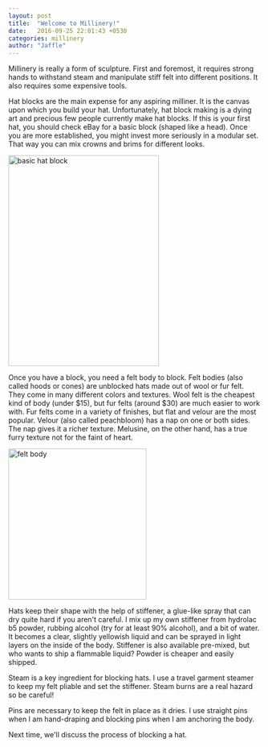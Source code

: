 ```yaml
---
layout: post
title:  "Welcome to Millinery!"
date:   2016-09-25 22:01:43 +0530
categories: millinery
author: "Jaffle"
---
```

<p>Millinery is really a form of sculpture.  First and foremost, it requires strong hands to withstand steam and manipulate stiff felt into different positions. It also requires some expensive tools.</p>

<p>Hat blocks are the main expense for any aspiring milliner.  It is the canvas upon which you build your hat.  Unfortunately, hat block making is a dying art and precious few people currently make hat blocks.  If this is your first hat, you should check eBay for a basic block (shaped like a head).  Once you are more established, you might invest more seriously in a modular set. That way you can mix crowns and brims for different looks.</p> 

<img src="https://img1.etsystatic.com/103/1/9959102/il_570xN.1069072245_iwwb.jpg" alt="basic hat block" width="300" height="419" align="middle">

<p>Once you have a block, you need a felt body to block.  Felt bodies (also called hoods or cones) are unblocked hats made out of wool or fur felt.  They come in many different colors and textures.  Wool felt is the cheapest kind of body (under $15), but fur felts (around $30) are much easier to work with.  Fur felts come in a variety of finishes, but flat and velour are the most popular.  Velour (also called peachbloom) has a nap on one or both sides.  The nap gives it a richer texture.  Melusine, on the other hand, has a true furry texture not for the faint of heart.</p>

<img src="https://shopjedrzejko.com/environment/cache/images/300_300_productGfx_8ce06ba7727e43e20b1f71db8bdb5cd2.jpg" alt="felt body" width="275" height="300" align="middle">

<p>Hats keep their shape with the help of stiffener, a glue-like spray that can dry quite hard if you aren't careful.  I mix up my own stiffener from hydrolac b5 powder, rubbing alcohol (try for at least 90% alcohol), and a bit of water.  It becomes a clear, slightly yellowish liquid and can be sprayed in light layers on the inside of the body.  Stiffener is also available pre-mixed, but who wants to ship a flammable liquid?  Powder is cheaper and easily shipped.</p>

<p>Steam is a key ingredient for blocking hats.  I use a travel garment steamer to keep my felt pliable and set the stiffener.  Steam burns are a real hazard so be careful!</p>

<p>Pins are necessary to keep the felt in place as it dries.  I use straight pins when I am hand-draping and blocking pins when I am anchoring the body.</p>  

<p>Next time, we'll discuss the process of blocking a hat.</p>
